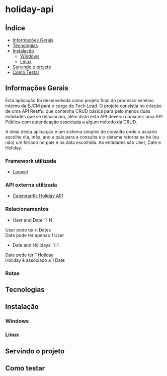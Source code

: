 # holiday-api

## Índice
<!--ts-->
   * [Informações Gerais](#informações-gerais)
   * [Tecnologias](#tecnologias)
   * [Instalação](#instalação)
      * [Windows](#windows)
      * [Linux](#linux)
   * [Servindo o projeto](#servindo-o-projeto)
   * [Como Testar](#como-testar)
<!--te-->

## Informações Gerais

Esta aplicação foi desenvolvida como projeto final do processo seletivo interno da EJCM para o cargo de Tech Lead. O projeto consistia no criação de uma API Restful que contenha CRUD básica para pelo menos duas entidades que se relacionam, além disto esta API deveria consumir uma API
Pública com autenticação associada a algum método da CRUD.

A ideia desta aplicação é um sistema simples de consulta onde o usuário escolhe dia, mês, ano e país para a consulta e o sistema retorna se há (ou não) um feriado no país e na data escolhida. As entidades são User, Date e Holiday.

### Framework utilizada
- [Laravel](https://laravel.com/docs/8.x)

### API externa utilizada
- [Calendarific Holiday API](https://calendarific.com/api-documentation)

### Relacionamentos

- User and Date: 1-N
<p>User pode ter n Dates<br />
Date pode ter apenas 1 User</p>

- Date and Holidays: 1-1
<p>Date pode ter 1 Holiday<br />
Holiday é associado a 1 Date</p>

### Rotas

## Tecnologias

## Instalação

  ### Windows
  
  ### Linux
  
## Servindo o projeto

## Como testar
